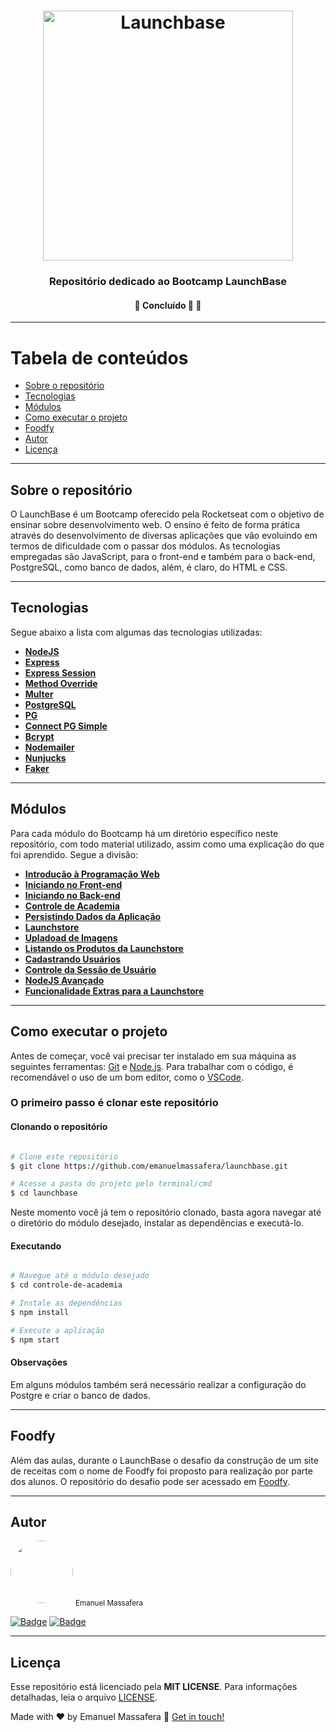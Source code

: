 <h1 align="center">
    <img alt="Launchbase" src="https://storage.googleapis.com/golden-wind/bootcamp-launchbase/logo.png" width="400px" />
</h1>

<h3 align="center">
  Repositório dedicado ao Bootcamp LaunchBase
</h3>

<h4 align="center">🚧   Concluído 🚀 🚧</h4>

---

Tabela de conteúdos
=================
<!--ts-->
   * [Sobre o repositório](#-sobre-o-repositorio)
   * [Tecnologias](#-tecnologias)
   * [Módulos](#-modulos)
   * [Como executar o projeto](#-como-executar-o-projeto)
   * [Foodfy](#-foodfy)
   * [Autor](#-autor)
   * [Licença](#-licenca)
<!--te-->

---

## Sobre o repositório <a name="-sobre-o-repositorio" style="text-decoration:none"></a>

O LaunchBase é um Bootcamp oferecido pela Rocketseat com o objetivo de ensinar sobre desenvolvimento web. O ensino é feito de forma prática através do desenvolvimento de diversas aplicações que vão evoluindo em termos de dificuldade com o passar dos módulos. As tecnologias empregadas são JavaScript, para o front-end e também para o back-end, PostgreSQL, como banco de dados, além, é claro, do HTML e CSS. 

---

## Tecnologias <a name="-tecnologias" style="text-decoration:none"></a>

Segue abaixo a lista com algumas das tecnologias utilizadas:

- **[NodeJS](https://nodejs.org/en/)**
- **[Express](https://expressjs.com/)**
- **[Express Session](https://github.com/expressjs/session)**
- **[Method Override](https://github.com/expressjs/method-override)**
- **[Multer](https://github.com/expressjs/multer)**
- **[PostgreSQL](https://www.postgresql.org/)**
- **[PG](https://github.com/brianc/node-postgres/tree/master/packages/pg)**
- **[Connect PG Simple](https://www.npmjs.com/package/connect-pg-simple)**
- **[Bcrypt](https://github.com/dcodeIO/bcrypt.js)**
- **[Nodemailer](https://nodemailer.com/about/)**
- **[Nunjucks](https://github.com/mozilla/nunjucks)**
- **[Faker](https://github.com/Marak/Faker.js#readme)**

---

## Módulos <a name="-modulos" style="text-decoration:none"></a>

Para cada módulo do Bootcamp há um diretório específico neste repositório, com todo material utilizado, assim como uma explicação do que foi aprendido. Segue a divisão:

- **[Introdução à Programação Web](https://github.com/emanuelmassafera/launchbase/tree/master/01-introducao-a-programacao-web)**
- **[Iniciando no Front-end](https://github.com/emanuelmassafera/launchbase/tree/master/02-iniciando-no-front-end)**
- **[Iniciando no Back-end](https://github.com/emanuelmassafera/launchbase/tree/master/03-iniciando-no-back-end)**
- **[Controle de Academia](https://github.com/emanuelmassafera/launchbase/tree/master/04-controle-de-academia)**
- **[Persistindo Dados da Aplicação](https://github.com/emanuelmassafera/launchbase/tree/master/05-persistindo-dados-da-aplicacao)**
- **[Launchstore](https://github.com/emanuelmassafera/launchbase/tree/master/06-launchstore)**
- **[Upladoad de Imagens](https://github.com/emanuelmassafera/launchbase/tree/master/07-upload-de-imagens)**
- **[Listando os Produtos da Launchstore](https://github.com/emanuelmassafera/launchbase/tree/master/08-listando-produtos-da-launchstore)**
- **[Cadastrando Usuários](https://github.com/emanuelmassafera/launchbase/tree/master/09-cadastrando-usuarios)**
- **[Controle da Sessão de Usuário](https://github.com/emanuelmassafera/launchbase/tree/master/10-controle-da-sessao-de-usuario)**
- **[NodeJS Avançado](https://github.com/emanuelmassafera/launchbase/tree/master/11-nodejs-avancado)**
- **[Funcionalidade Extras para a Launchstore](https://github.com/emanuelmassafera/launchbase/tree/master/12-funcionalidades-extras-para-a-launchstore)**

---

## Como executar o projeto <a name="-como-executar-o-projeto" style="text-decoration:none"></a>

Antes de começar, você vai precisar ter instalado em sua máquina as seguintes ferramentas:
[Git](https://git-scm.com) e [Node.js](https://nodejs.org/en/). Para trabalhar com o código, é recomendável o uso de um bom editor, como o [VSCode](https://code.visualstudio.com/).

### O primeiro passo é clonar este repositório

#### Clonando o repositório

```bash

# Clone este repositório
$ git clone https://github.com/emanuelmassafera/launchbase.git

# Acesse a pasta do projeto pelo terminal/cmd
$ cd launchbase

```

Neste momento você já tem o repositório clonado, basta agora navegar até o diretório do módulo desejado, instalar as dependências e executá-lo.

#### Executando

```bash

# Navegue até o módulo desejado
$ cd controle-de-academia

# Instale as dependências
$ npm install

# Execute a aplicação
$ npm start

```

#### Observações

Em alguns módulos também será necessário realizar a configuração do Postgre e criar o banco de dados.

---

## Foodfy <a name="-foodfy" style="text-decoration:none"></a>

Além das aulas, durante o LaunchBase o desafio da construção de um site de receitas com o nome de Foodfy foi proposto para realização por parte dos alunos. O repositório do desafio pode ser acessado em [Foodfy](https://github.com/emanuelmassafera/foodfy).

---

## Autor <a name="-autor" style="text-decoration:none"></a>

<img style="border-radius: 50%;" src="https://avatars1.githubusercontent.com/u/65625500?s=460&u=eb9e300de61698fc8531949a451ce2f0e9da46f9&v=4" width="100px;" alt=""/>
<sub>Emanuel Massafera</sub>

<b></b>

[![Badge](https://img.shields.io/static/v1?label=&message=Emanuel&color=blue&style=flat-square&logo=Linkedin&logoColor=white&link=https://www.linkedin.com/in/emanuelmassafera/)](https://www.linkedin.com/in/emanuelmassafera/) [![Badge](https://img.shields.io/static/v1?label=&message=emanuel301@live.com&color=0078D4&style=flat-square&logo=Microsoft-Outlook&logoColor=white&link=mailto:emanuel301@live.com)](mailto:emanuel301@live.com)

---

## Licença <a name="-licenca" style="text-decoration:none"></a>

Esse repositório está licenciado pela **MIT LICENSE**. Para informações detalhadas, leia o arquivo [LICENSE](https://github.com/emanuelmassafera/launchbase/blob/master/LICENSE). 

Made with ♥ by Emanuel Massafera :wave: [Get in touch!](https://www.linkedin.com/in/emanuelmassafera/)
